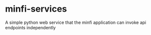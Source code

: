 # minfi-services
A simple python web service that the minfi application can invoke api endpoints independently
